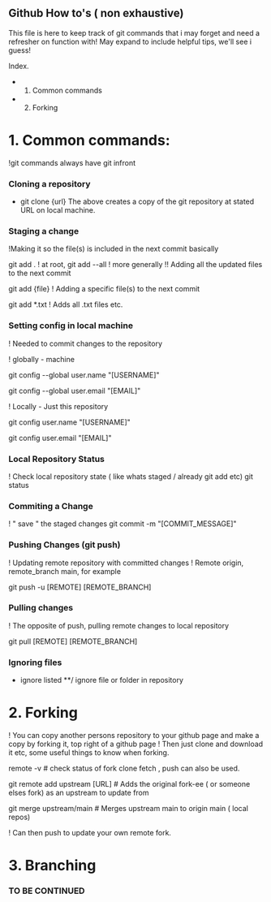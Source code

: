 ## Github How to's ( non exhaustive)

This file is here to keep track of git commands that i may forget and need a refresher on function with! May expand to include helpful tips, we'll see i guess!

Index.
- 1. Common commands
- 2. Forking


# 1. Common commands:
!git commands always have git infront 

### Cloning a repository
- git clone {url}
The above creates a copy of the git repository at stated URL on local machine. 

### Staging a change
!Making it so the file(s) is included in the next commit basically

git add . ! at root,
git add --all ! more generally 
!! Adding all the updated files to the next commit

git add {file} ! Adding a specific file(s) to the next commit

git add *.txt ! Adds all .txt files etc.

### Setting config in local machine
! Needed to commit changes to the repository

! globally - machine

git config --global user.name "[USERNAME]"

git config --global user.email "[EMAIL]"

! Locally - Just this repository

git config user.name "[USERNAME]"

git config user.email "[EMAIL]"

### Local Repository Status 
! Check local repository state ( like whats staged / already git add etc)
git status

### Commiting a Change 
! " save " the staged changes
git commit -m "[COMMIT_MESSAGE]"

### Pushing Changes (git push)
! Updating remote repository with committed changes
! Remote origin, remote_branch main, for example

git push -u [REMOTE] [REMOTE_BRANCH] 

### Pulling changes
! The opposite of push, pulling remote changes to local repository

git pull [REMOTE] [REMOTE_BRANCH]

### Ignoring files

* ignore listed
**/ ignore file or folder in repository

# 2. Forking
! You can copy another persons repository to your github page and make a copy by forking it, top right of a github page
! Then just clone and download it etc, some useful things to know when forking.

remote -v # check status of fork clone
fetch , push can also be used.

git remote add upstream [URL] # Adds the original fork-ee ( or someone elses fork) as an upstream to update from

git merge upstream/main # Merges upstream main to origin main ( local repos)

! Can then push to update your own remote fork.

# 3. Branching

### TO BE CONTINUED ###





